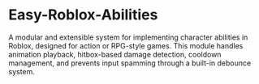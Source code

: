 # Easy-Roblox-Abilities
A modular and extensible system for implementing character abilities in Roblox, designed for action or RPG-style games. This module handles animation playback, hitbox-based damage detection, cooldown management, and prevents input spamming through a built-in debounce system.

